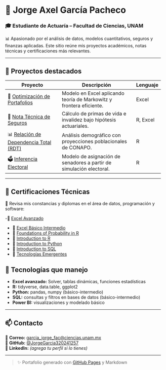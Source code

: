 # 💼 Jorge Axel García Pacheco

### 🎓 Estudiante de Actuaría – Facultad de Ciencias, UNAM  
📊 Apasionado por el análisis de datos, modelos cuantitativos, seguros y finanzas aplicadas. Este sitio reúne mis proyectos académicos, notas técnicas y certificaciones más relevantes.

---

## 🚀 Proyectos destacados

| Proyecto | Descripción | Lenguaje |
|----------|-------------|----------|
| 🔷 [Optimización de Portafolios](./proyectos/optimizacion_portafolios) | Modelo en Excel aplicando teoría de Markowitz y frontera eficiente. | Excel |
| 🧮 [Nota Técnica de Seguros](./proyectos/nota_tecnica_seguros) | Cálculo de primas de vida e invalidez bajo hipótesis actuariales. | R, Excel |
| 📊 [Relación de Dependencia Total (RDT)](./proyectos/demografia_rdt_mexico) | Análisis demográfico con proyecciones poblacionales de CONAPO. | R |
| 🗳️ [Inferencia Electoral](./proyectos/inferencia_electoral) | Modelo de asignación de senadores a partir de simulación electoral. | R |

---

## 🏅 Certificaciones Técnicas

📜 Revisa mis constancias y diplomas en el área de datos, programación y software:


-📄 [Excel Avanzado](https://github.com/JorgeGarcia320241257/jorge-garcia-dataportfolio/blob/main/certificados/excel_avanzado.pdf)
- 📄 [Excel Básico Intermedio](https://github.com/JorgeGarcia320241257/jorge-garcia-dataportfolio/blob/main/certificados/excel_basico_intermedio.pdf)
- 📄 [Foundations of Probability in R](https://github.com/JorgeGarcia320241257/jorge-garcia-dataportfolio/blob/main/certificados/foundations_of_probability_r.pdf)
- 📄 [Introduction to R](https://github.com/JorgeGarcia320241257/jorge-garcia-dataportfolio/blob/main/certificados/introduction_to_r.pdf)
- 📄 [Introduction to Python](https://github.com/JorgeGarcia320241257/jorge-garcia-dataportfolio/blob/main/certificados/introduction_to_python.pdf)
- 📄 [Introduction to SQL](https://github.com/JorgeGarcia320241257/jorge-garcia-dataportfolio/blob/main/certificados/introduction_to_sql.pdf)
- 📄 [Tecnologías Emergentes](https://github.com/JorgeGarcia320241257/jorge-garcia-dataportfolio/blob/main/certificados/tecnologias_emergentes.pdf)


## 🔧 Tecnologías que manejo

- **Excel avanzado:** Solver, tablas dinámicas, funciones estadísticas
- **R:** tidyverse, data.table, ggplot2
- **Python:** pandas, numpy (básico-intermedio)
- **SQL:** consultas y filtros en bases de datos (básico-intermedio)
- **Power BI:** visualizaciones y modelado básico

---

## 📫 Contacto

📧 **Correo:** garcia_jorge_fac@ciencias.unam.mx  
🐙 **GitHub:** [@JorgeGarcia320241257](https://github.com/JorgeGarcia320241257)  
🔗 **LinkedIn:** *(agrega tu perfil si lo tienes)*

---

> ✨ Portafolio generado con [GitHub Pages](https://pages.github.com/) y Markdown
